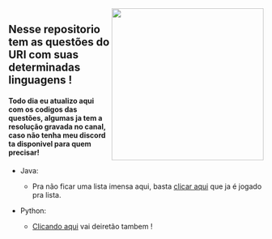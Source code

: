 <img src="https://i.imgur.com/qngJv3q.png" align="right" width="300">

## Nesse repositorio tem as questões do URI com suas determinadas linguagens !

#### Todo dia eu atualizo aqui com os codigos das questões, algumas ja tem a resolução gravada no canal, caso não tenha meu discord ta disponivel para quem precisar! 
- Java:
    - Pra não ficar uma lista imensa aqui, basta [clicar aqui](https://github.com/CalebeEvangelista/QuestoesURI/tree/main/Java) que ja é jogado pra lista.

- Python:
    - [Clicando aqui](https://github.com/CalebeEvangelista/QuestoesURI/tree/main/Python) vai deiretão tambem !